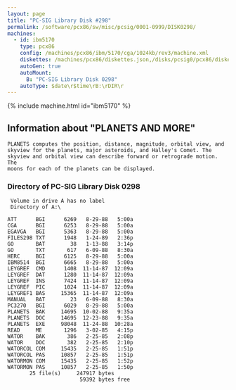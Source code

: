 ```yaml
---
layout: page
title: "PC-SIG Library Disk #298"
permalink: /software/pcx86/sw/misc/pcsig/0001-0999/DISK0298/
machines:
  - id: ibm5170
    type: pcx86
    config: /machines/pcx86/ibm/5170/cga/1024kb/rev3/machine.xml
    diskettes: /machines/pcx86/diskettes.json,/disks/pcsig0/pcx86/diskettes.json
    autoGen: true
    autoMount:
      B: "PC-SIG Library Disk 0298"
    autoType: $date\r$time\rB:\rDIR\r
---
```


{% include machine.html id="ibm5170" %}

## Information about "PLANETS AND MORE"

    PLANETS computes the position, distance, magnitude, orbital view, and
    skyview for the planets, major asteroids, and Halley's Comet. The
    skyview and orbital view can describe forward or retrograde motion. The
    moons for each of the planets can be displayed.

### Directory of PC-SIG Library Disk 0298

     Volume in drive A has no label
     Directory of A:\

    ATT      BGI      6269   8-29-88   5:00a
    CGA      BGI      6253   8-29-88   5:00a
    EGAVGA   BGI      5363   8-29-88   5:00a
    FILES298 TXT      1948   1-24-89   2:36p
    GO       BAT        38   1-13-88   3:14p
    GO       TXT       617   6-09-88   8:30a
    HERC     BGI      6125   8-29-88   5:00a
    IBM8514  BGI      6665   8-29-88   5:00a
    LEYGREF  CMD      1408  11-14-87  12:09a
    LEYGREF  DAT      1280  11-14-87  12:09a
    LEYGREF  INS      7424  11-14-87  12:09a
    LEYGREF  PIC      1024  11-14-87  12:09a
    LEYGREF1 BAS     15365  11-14-87  12:09a
    MANUAL   BAT        23   6-09-88   8:30a
    PC3270   BGI      6029   8-29-88   5:00a
    PLANETS  BAK     14695  10-02-88   9:35a
    PLANETS  DOC     14695  12-23-88   9:35a
    PLANETS  EXE     98048  11-24-88  10:28a
    READ     ME       1296   3-02-85   4:15p
    WATOR    BAK       386   2-25-85   2:08p
    WATOR    DOC       382   2-25-85   2:10p
    WATORCOL COM     15435   2-25-85   1:51p
    WATORCOL PAS     10857   2-25-85   1:51p
    WATORMON COM     15435   2-25-85   1:52p
    WATORMON PAS     10857   2-25-85   1:50p
           25 file(s)     247917 bytes
                           59392 bytes free
